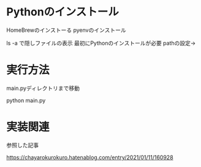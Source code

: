 # Pythonのインストール

HomeBrewのインストーる
pyenvのインストール

ls -a
で隠しファイルの表示
最初にPythonのインストールが必要
pathの設定→



# 実行方法


main.pyディレクトリまで移動

python main.py


# 実装関連

参照した記事


https://chayarokurokuro.hatenablog.com/entry/2021/01/11/160928